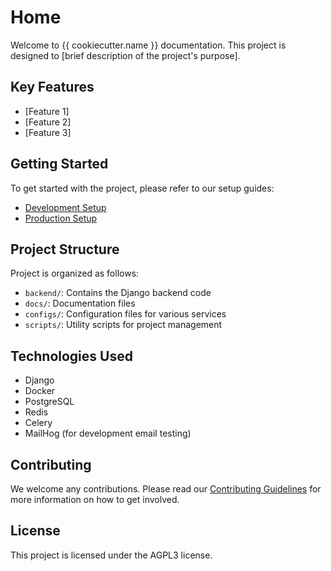 # Home

Welcome to {{ cookiecutter.name }} documentation. This project is designed to [brief description of the project's purpose].

## Key Features

- [Feature 1]
- [Feature 2]
- [Feature 3]

## Getting Started

To get started with the project, please refer to our setup guides:

- [Development Setup](how-to-setup/development.md)
- [Production Setup](how-to-setup/production.md)

## Project Structure

Project is organized as follows:

- `backend/`: Contains the Django backend code
- `docs/`: Documentation files
- `configs/`: Configuration files for various services
- `scripts/`: Utility scripts for project management

## Technologies Used

- Django
- Docker
- PostgreSQL
- Redis
- Celery
- MailHog (for development email testing)

## Contributing

We welcome any contributions. Please read our [Contributing Guidelines](contributing.md) for more information on how to get involved.

## License

This project is licensed under the AGPL3 license.
